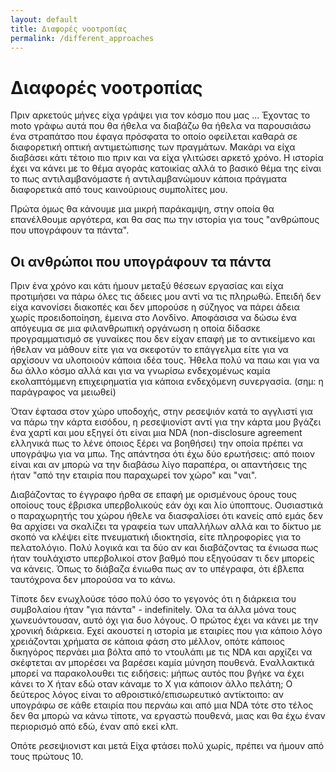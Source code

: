 ```yaml
---
layout: default
title: Διαφορές νοοτροπίας
permalink: /different_approaches
---
```


# Διαφορές νοοτροπίας

Πριν αρκετούς μήνες είχα γράψει για τον κόσμο που μας ...
Έχοντας το moto γράφω αυτά που θα ήθελα να διαβάζω θα ήθελα να παρουσιάσω ένα στραπάτσο που έφαγα πρόσφατα το οποίο οφείλεται καθαρά σε διαφορετική οπτική αντιμετώπισης των πραγμάτων. Μακάρι να είχα διαβάσει κάτι τέτοιο πιο πριν και να είχα γλιτώσει αρκετό χρόνο. Η ιστορία έχει να κάνει με το θέμα αγοράς κατοικίας αλλά το βασικό θέμα της είναι το πως αντιλαμβανόμαστε ή αντιλαμβανώμουν κάποια πράγματα διαφορετικά από τους καινούριους συμπολίτες μου.

Πρώτα όμως θα κάνουμε μια μικρή παράκαμψη, στην οποία θα επανέλθουμε αργότερα, και θα σας πω την ιστορία για τους "ανθρώπους που υπογράφουν τα πάντα".

## Οι ανθρώποι που υπογράφουν τα πάντα

Πριν ένα χρόνο και κάτι ήμουν μεταξύ θέσεων εργασίας και είχα προτιμήσει να πάρω όλες τις άδειες μου αντί να τις πληρωθώ. Επειδή δεν είχα κανονίσει διακοπές και δεν μπορούσε η σύζηγος να πάρει άδεια χωρίς προειδοποίηση, έμεινα στο Λονδίνο. Αποφάσισα να δώσω ένα απόγευμα σε μια φιλανθρωπική οργάνωση η οποία δίδασκε προγραμματισμό σε γυναίκες που δεν είχαν επαφή με το αντικείμενο και ήθελαν να μάθουν είτε για να σκεφοτύν το επάγγελμα είτε για να αρχίσουν να υλοποιούν κάποια ιδέα τους. Ήθελα πολύ να παω και για να δω άλλο κόσμο αλλά και για να γνωρίσω ενδεχομένως καμία εκολαπτόμμενη επιχειρηματία για κάποια ενδεχόμενη συνεργασία. (σημ: η παράγραφος να μειωθεί)

Όταν έφτασα στον χώρο υποδοχής, στην ρεσεψιόν κατά το αγγλιστί για να πάρω την κάρτα εισόδου, η ρεσεψιονίστ αντί για την κάρτα μου βγάζει ένα χαρτί και μου εξηγεί ότι είναι μια NDA (non-disclosure agreement ελληνικά πως το λένε όποιος ξέρει να βοηθήσει) την οποία πρέπει να υπογράψω για να μπω. Της απάντησα ότι έχω δύο ερωτήσεις: από ποιον είναι και αν μπορώ να την διαβάσω λίγο παραπέρα, οι απαντήσεις της ήταν "από την εταιρία που παραχωρεί τον χώρο" και "ναι".

Διαβάζοντας το έγγραφο ήρθα σε επαφή με ορισμένους όρους τους οποίους τους έβρισκα υπερβολικούς εάν όχι και λίο ύποπτους. Ουσιαστικά ο παραχωρητής του χώρου ήθελε να διασφαλίσει ότι κανείς από εμάς δεν θα αρχίσει να σκαλίζει τα γραφεία των υπαλλήλων αλλά και το δίκτυο με σκοπό να κλέψει είτε πνευματική ιδιοκτησία, είτε πληροφορίες για το πελατολόγιο. Πολύ λογικά και τα δύο αν και διαβάζοντας τα ένιωσα πως ήταν τουλάχιστο υπερβολικοί στον βαθμό που εξηγούσαν τι δεν μπορείς να κάνεις. Όπως το διάβαζα ένιωθα πως αν το υπέγραφα, ότι έβλεπα ταυτόχρονα δεν μπορούσα να το κάνω.

Τίποτε δεν ενωχλούσε τόσο πολύ όσο το γεγονός ότι η διάρκεια του συμβολαίου ήταν "για πάντα" - indefinitely. Όλα τα άλλα μόνα τους χωνευόντουσαν, αυτό όχι για δυο λόγους. Ο πρώτος έχει να κάνει με την χρονική διάρκεια. Εχεί ακουστεί η ιστορία με εταιρίες που για κάποιο λόγο χρειάζονται χρήματα σε κάποια φάση στο μέλλον, οπότε κάποιος δικηγόρος περνάει μια βόλτα από το ντουλάπι με τις NDA και αρχίζει να σκέφτεται αν μπορέσει να βαρέσει καμία μύνηση πουθενά. Εναλλακτικά μπορεί να παρακολουθει τις ειδήσεις: μήπως αυτός που βγήκε να έχει κάνει το Χ ήταν εδώ οταν κάναμε το Χ για κάποιον άλλο πελάτη;
Ο δεύτερος λόγος είναι το αθροιστικό/επισωρευτικό αντίκτοιπο: αν υπογράφω σε κάθε εταιρία που περνάω και από μια NDA τότε στο τέλος δεν θα μπορώ να κάνω τίποτε, να εργαστώ πουθενά, μιας και θα έχω έναν περιορισμό από εδώ, έναν από εκεί κλπ.

Οπότε ρεσεψιονιστ και μετά 
Είχα φτάσει πολύ χωρίς, πρέπει να ήμουν από τους πρώτους 10.